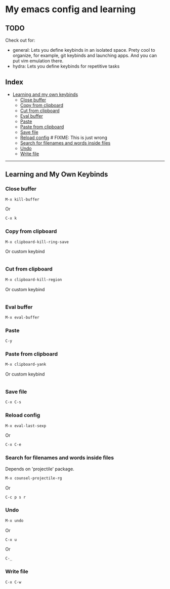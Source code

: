 # My emacs config and learning

## TODO

Check out for:  

- general: Lets you define keybinds in an isolated space. Prety cool to organize, for example, git keybinds and launching apps. And you can put vim emulation there.
- hydra: Lets you define keybinds for repetitive tasks

## Index
- [Learning and my own keybinds](#learning-and-my-own-keybinds)
    - [Close buffer](#close-buffer)
    - [Copy from clipboard](#copy-from-clipboard)
    - [Cut from clipboard](#cut-from-clipboard)
    - [Eval buffer](#eval-buffer)
    - [Paste](#paste)
    - [Paste from clipboard](#paste-from-clipboard)
    - [Save file](#save-file)
    - [Reload config](#reload-config) # FIXME: This is just wrong
    - [Search for filenames and words inside files](#search-for-filenames-and-words-inside-files)
    - [Undo](#undo)
    - [Write file](#write-file)

---

## Learning and My Own Keybinds

### Close buffer

```bash
M-x kill-buffer
```

Or

```bash
C-x k
```

### Copy from clipboard

```bash
M-x clipboard-kill-ring-save
```

Or custom keybind

```bash
```

### Cut from clipboard

```bash
M-x clipboard-kill-region
```

Or custom keybind

```bash
```

### Eval buffer

```bash
M-x eval-buffer
```

### Paste

```bash
C-y
```

### Paste from clipboard

```bash
M-x clipboard-yank
```

Or custom keybind

```bash
```

### Save file

```bash
C-x C-s
```

### Reload config

```bash
M-x eval-last-sexp
```

Or

```bash
C-x C-e
```

### Search for filenames and words inside files

Depends on 'projectile' package.  

```bash
M-x counsel-projectile-rg
```

Or

```bash
C-c p s r
```

### Undo

```bash
M-x undo
```

Or

```bash
C-x u
```

Or

```bash
C-_
```

### Write file

```bash
C-x C-w
```
